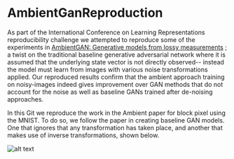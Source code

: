 # AmbientGanReproduction

As part of the International Conference on Learning Representations reproducibility challenge we attempted to reproduce some of the experiments in [AmbientGAN: Generative models from lossy measurements](https://openreview.net/pdf?id=Hy7fDog0b) ; a twist on the traditional baseline generative adversarial network where it is assumed that the underlying state vector is not directly observed-- instead the model must learn from images with various noise transformations applied. Our reproduced results confirm that the ambient approach training on noisy-images indeed gives improvement over GAN methods that do not account for the noise as well as baseline GANs trained after de-noising approaches.

In this Git we reproduce the work in the Ambient paper for block pixel using the MNIST. To do so, we follow the paper in creating baseline GAN models. One that ignores that any transformation has taken place, and another that makes use of inverse transformations, shown below. 


![alt text](https://github.com/COMP6248-Reproducability-Challenge/AmbientGanReproduction/blob/master/model_comparison.png "Logo Title Text 1")
